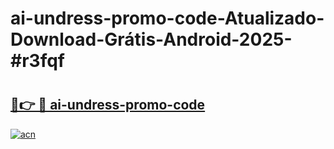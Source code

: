 # ai-undress-promo-code-Atualizado-Download-Grátis-Android-2025-#r3fqf

# <h2><a href="https://ainizakaria.my?title=ai-undress-promo-code&ref=24M">🔗👉 🔴 ai-undress-promo-code</a></h2>

[![acn](https://github.com/user-attachments/assets/0f9c940e-d8b0-45ae-aac7-cd30a18b3e1c)](https://ainizakaria.my?title=ai-undress-promo-code&ref=24M)

